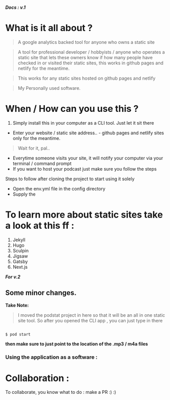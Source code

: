 **_Docs : v.1_**
# What is it all about ? 

> A google analytics backed tool for anyone who owns a static site

> A tool for professional developer / hobbyists / anyone who operates  a static site that lets these owners know if how many people have checked in or visited their  static sites, this works in github pages and netlify for the meantime.

> This works for any static sites hosted on github pages and netlify

> My Personally used software.

# When / How can you use this ?

1. Simply install this in your computer as a CLI tool.  Just let it sit there
*  Enter your website / static site address..
		- github pages and netlify sites only for the meantime.
> Wait for it, pal..

* Everytime someone visits your site, it will notify your computer via your terminal / command prompt 
* If you want to host your podcast just make sure you follow the steps

Steps to follow after cloning the project to start using it solely 
  - Open the env.yml file in the config directory
  - Supply the 

# To learn more about static sites take a look at this ff : 

1. Jekyll 
2. Hugo
3. Sculpin
4. Jigsaw
5. Gatsby
6. Next.js

**_For v.2_**

## Some minor changes. 

**Take Note:** 
> I moved the podstat project in here so that it will be an all in one static site tool. So after you opened the CLI app , you can just type in there

```

$ pod start

```

**then make sure to just point to the location of the .mp3 / m4a files**


### Using the application as a software  : 


# Collaboration : 

To collaborate, you know what to do : make a PR :) :)

